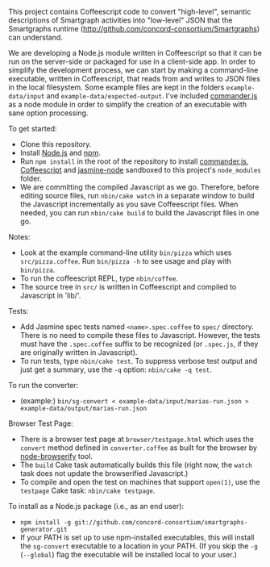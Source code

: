 This project contains Coffeescript code to convert "high-level", semantic descriptions of Smartgraph activities into
"low-level" JSON that the Smartgraphs runtime (http://github.com/concord-consortium/Smartgraphs) can understand.

We are developing a Node.js module written in Coffeescript so that it can be run on the server-side or packaged for use in a client-side app. In order to simplify the development process, we can start by making a command-line executable, written in Coffeescript, that reads from and writes to JSON files in the local filesystem. Some example files are kept in the folders `example-data/input` and `example-data/expected-output`. I've included [commander.js](https://github.com/visionmedia/commander.js/) as a node module in order to simplify the creation of an executable with sane option processing.

To get started:

  * Clone this repository.
  * Install [Node.js](http://nodejs.org/) and [npm](http://npmjs.org/).
  * Run `npm install` in the root of the repository to install [commander.js](https://github.com/visionmedia/commander.js/), [Coffeescript](http://jashkenas.github.com/coffee-script/) and [jasmine-node](https://github.com/mhevery/jasmine-node) sandboxed to this project's `node_modules` folder.
  * We are committing the compiled Javascript as we go. Therefore, before editing source files, run `nbin/cake watch` in a separate window to build the Javascript incrementally as you save Coffeescript files. When needed, you can run `nbin/cake build` to build the Javascript files in one go.
  
Notes: 

  * Look at the example command-line utility `bin/pizza` which uses `src/pizza.coffee`. Run `bin/pizza -h` to see usage and play with `bin/pizza`.
  * To run the coffeescript REPL, type `nbin/coffee`.
  * The source tree in `src/` is written in Coffeescript and compiled to Javascript in 'lib/'.


Tests:

  * Add Jasmine spec tests named `<name>.spec.coffee` to `spec/` directory. There is no need to compile these files to Javascript. However, the tests must have the `.spec.coffee` suffix to be recognized (or `.spec.js`, if they are originally written in Javascript).
  * To run tests, type `nbin/cake test`. To suppress verbose test output and just get a summary, use the `-q` option: `nbin/cake -q test`.
  
To run the converter:

  * (example:) `bin/sg-convert < example-data/input/marias-run.json > example-data/output/marias-run.json`
  
Browser Test Page:

  * There is a browser test page at `browser/testpage.html` which uses the `convert` method defined in `converter.coffee` as built for the browser by [node-browserify](https://github.com/substack/node-browserify) tool.
  * The `build` Cake task automatically builds this file (right now, the `watch` task does not update the browserified Javascript.)
  * To compile and open the test on machines that support `open(1)`, use the `testpage` Cake task: `nbin/cake testpage`.
    
To install as a Node.js package (i.e., as an end user):

  * `npm install -g git://github.com/concord-consortium/smartgraphs-generator.git`
  * If your PATH is set up to use npm-installed executables, this will install the `sg-convert` executable to a location in your PATH. (If you skip the `-g` (`--global`) flag the executable will be installed local to your user.)

